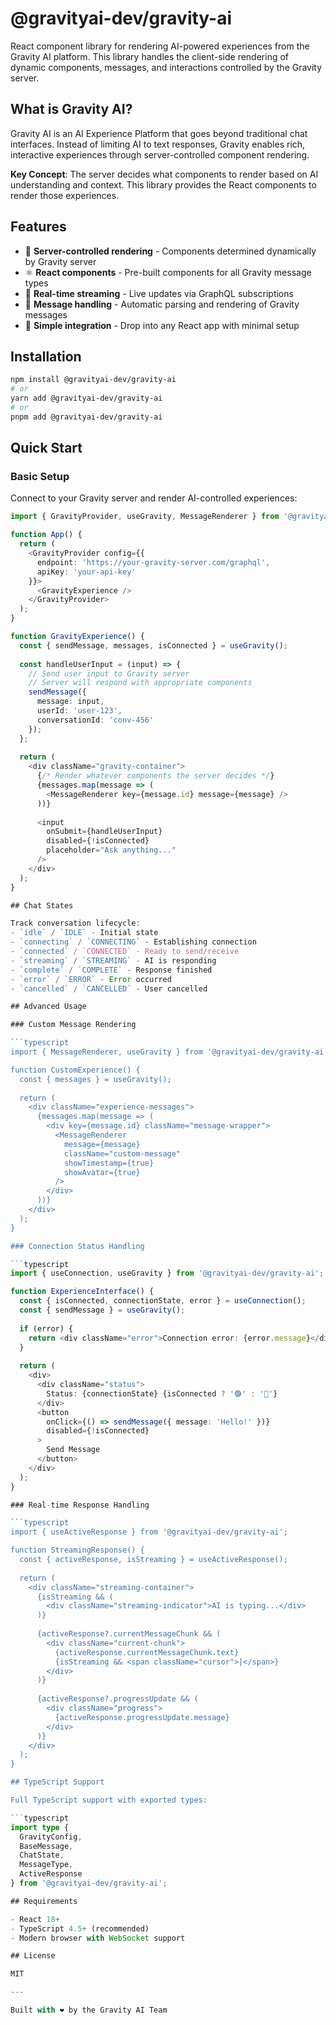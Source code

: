# @gravityai-dev/gravity-ai

React component library for rendering AI-powered experiences from the Gravity AI platform. This library handles the client-side rendering of dynamic components, messages, and interactions controlled by the Gravity server.

## What is Gravity AI?

Gravity AI is an AI Experience Platform that goes beyond traditional chat interfaces. Instead of limiting AI to text responses, Gravity enables rich, interactive experiences through server-controlled component rendering.

**Key Concept**: The server decides what components to render based on AI understanding and context. This library provides the React components to render those experiences.

## Features

- 🎯 **Server-controlled rendering** - Components determined dynamically by Gravity server
- ⚛️ **React components** - Pre-built components for all Gravity message types  
- 🚀 **Real-time streaming** - Live updates via GraphQL subscriptions
- 📡 **Message handling** - Automatic parsing and rendering of Gravity messages
- 🔧 **Simple integration** - Drop into any React app with minimal setup

## Installation

```bash
npm install @gravityai-dev/gravity-ai
# or
yarn add @gravityai-dev/gravity-ai
# or
pnpm add @gravityai-dev/gravity-ai
```

## Quick Start

### Basic Setup

Connect to your Gravity server and render AI-controlled experiences:

```typescript
import { GravityProvider, useGravity, MessageRenderer } from '@gravityai-dev/gravity-ai';

function App() {
  return (
    <GravityProvider config={{ 
      endpoint: 'https://your-gravity-server.com/graphql',
      apiKey: 'your-api-key'
    }}>
      <GravityExperience />
    </GravityProvider>
  );
}

function GravityExperience() {
  const { sendMessage, messages, isConnected } = useGravity();
  
  const handleUserInput = (input) => {
    // Send user input to Gravity server
    // Server will respond with appropriate components
    sendMessage({
      message: input,
      userId: 'user-123',
      conversationId: 'conv-456'
    });
  };
  
  return (
    <div className="gravity-container">
      {/* Render whatever components the server decides */}
      {messages.map(message => (
        <MessageRenderer key={message.id} message={message} />
      ))}
      
      <input 
        onSubmit={handleUserInput}
        disabled={!isConnected}
        placeholder="Ask anything..."
      />
    </div>
  );
}

## Chat States

Track conversation lifecycle:
- `idle` / `IDLE` - Initial state
- `connecting` / `CONNECTING` - Establishing connection
- `connected` / `CONNECTED` - Ready to send/receive
- `streaming` / `STREAMING` - AI is responding
- `complete` / `COMPLETE` - Response finished
- `error` / `ERROR` - Error occurred
- `cancelled` / `CANCELLED` - User cancelled

## Advanced Usage

### Custom Message Rendering

```typescript
import { MessageRenderer, useGravity } from '@gravityai-dev/gravity-ai';

function CustomExperience() {
  const { messages } = useGravity();
  
  return (
    <div className="experience-messages">
      {messages.map(message => (
        <div key={message.id} className="message-wrapper">
          <MessageRenderer 
            message={message}
            className="custom-message"
            showTimestamp={true}
            showAvatar={true}
          />
        </div>
      ))}
    </div>
  );
}

### Connection Status Handling

```typescript
import { useConnection, useGravity } from '@gravityai-dev/gravity-ai';

function ExperienceInterface() {
  const { isConnected, connectionState, error } = useConnection();
  const { sendMessage } = useGravity();
  
  if (error) {
    return <div className="error">Connection error: {error.message}</div>;
  }
  
  return (
    <div>
      <div className="status">
        Status: {connectionState} {isConnected ? '🟢' : '🔴'}
      </div>
      <button 
        onClick={() => sendMessage({ message: 'Hello!' })}
        disabled={!isConnected}
      >
        Send Message
      </button>
    </div>
  );
}

### Real-time Response Handling

```typescript
import { useActiveResponse } from '@gravityai-dev/gravity-ai';

function StreamingResponse() {
  const { activeResponse, isStreaming } = useActiveResponse();
  
  return (
    <div className="streaming-container">
      {isStreaming && (
        <div className="streaming-indicator">AI is typing...</div>
      )}
      
      {activeResponse?.currentMessageChunk && (
        <div className="current-chunk">
          {activeResponse.currentMessageChunk.text}
          {isStreaming && <span className="cursor">|</span>}
        </div>
      )}
      
      {activeResponse?.progressUpdate && (
        <div className="progress">
          {activeResponse.progressUpdate.message}
        </div>
      )}
    </div>
  );
}

## TypeScript Support

Full TypeScript support with exported types:

```typescript
import type {
  GravityConfig,
  BaseMessage,
  ChatState,
  MessageType,
  ActiveResponse
} from '@gravityai-dev/gravity-ai';

## Requirements

- React 18+
- TypeScript 4.5+ (recommended)
- Modern browser with WebSocket support

## License

MIT

---

Built with ❤️ by the Gravity AI Team
